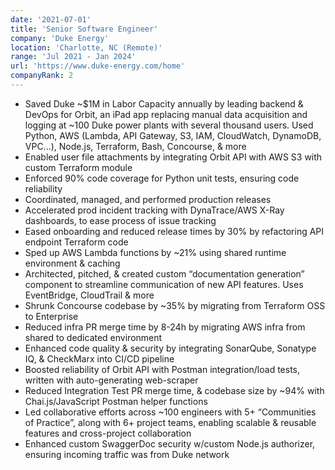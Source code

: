 ```yaml
---
date: '2021-07-01'
title: 'Senior Software Engineer'
company: 'Duke Energy'
location: 'Charlotte, NC (Remote)'
range: 'Jul 2021 - Jan 2024'
url: 'https://www.duke-energy.com/home'
companyRank: 2
---
```


- Saved Duke ~$1M in Labor Capacity annually by leading backend & DevOps for Orbit, an iPad app replacing manual data acquisition and logging at ~100 Duke power plants with several thousand users. Used Python, AWS (Lambda, API Gateway, S3, IAM, CloudWatch, DynamoDB, VPC...), Node.js, Terraform, Bash, Concourse, & more
- Enabled user file attachments by integrating Orbit API with AWS S3 with custom Terraform module
- Enforced 90% code coverage for Python unit tests, ensuring code reliability
- Coordinated, managed, and performed production releases
- Accelerated prod incident tracking with DynaTrace/AWS X-Ray dashboards, to ease process of issue tracking
- Eased onboarding and reduced release times by 30% by refactoring API endpoint Terraform code 
- Sped up AWS Lambda functions by ~21% using shared runtime environment & caching
- Architected, pitched, & created custom “documentation generation” component to streamline communication of new API features. Uses EventBridge, CloudTrail & more
- Shrunk Concourse codebase by ~35% by migrating from Terraform OSS to Enterprise
- Reduced infra PR merge time by 8-24h by migrating AWS infra from shared to dedicated environment 
- Enhanced code quality & security by integrating SonarQube, Sonatype IQ, & CheckMarx into CI/CD pipeline
- Boosted reliability of Orbit API with Postman integration/load tests, written with auto-generating web-scraper
- Reduced Integration Test PR merge time, & codebase size by ~94% with Chai.js/JavaScript Postman helper functions
- Led collaborative efforts across ~100 engineers with 5+ “Communities of Practice”, along with 6+ project teams, enabling scalable & reusable features and cross-project collaboration
- Enhanced custom SwaggerDoc security w/custom Node.js authorizer, ensuring incoming traffic was from Duke network